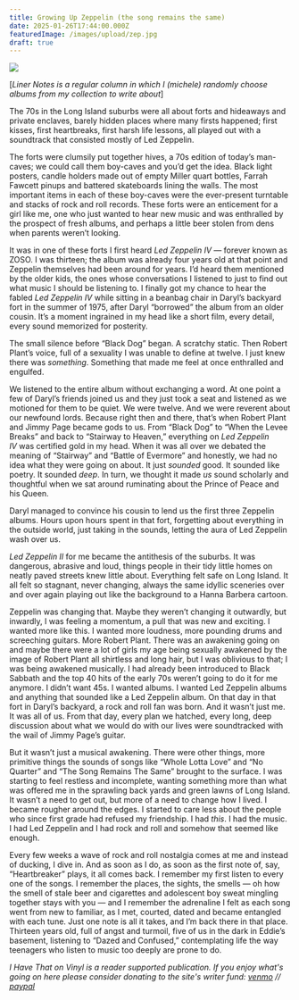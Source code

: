 ```yaml
---
title: Growing Up Zeppelin (the song remains the same)
date: 2025-01-26T17:44:00.000Z
featuredImage: /images/upload/zep.jpg
draft: true
---
```

![](/images/upload/zep.jpg)



[*Liner Notes is a regular column in which I (michele) randomly choose albums from my collection to write about*]

The 70s in the Long Island suburbs were all about forts and hideaways and private enclaves, barely hidden places where many firsts happened; first kisses, first heartbreaks, first harsh life lessons, all played out with a soundtrack that consisted mostly of Led Zeppelin.

The forts were clumsily put together hives, a 70s edition of today’s man-caves; we could call them boy-caves and you’d get the idea. Black light posters, candle holders made out of empty Miller quart bottles, Farrah Fawcett pinups and battered skateboards lining the walls. The most important items in each of these boy-caves were the ever-present turntable and stacks of rock and roll records. These forts were an enticement for a girl like me, one who just wanted to hear new music and was enthralled by the prospect of fresh albums, and perhaps a little beer stolen from dens when parents weren’t looking.

It was in one of these forts I first heard *Led Zeppelin IV —* forever known as ZOSO. I was thirteen; the album was already four years old at that point and Zeppelin themselves had been around for years. I’d heard them mentioned by the older kids, the ones whose conversations I listened to just to find out what music I should be listening to. I finally got my chance to hear the fabled *Led Zeppelin IV* while sitting in a beanbag chair in Daryl’s backyard fort in the summer of 1975, after Daryl “borrowed” the album from an older cousin. It’s a moment ingrained in my head like a short film, every detail, every sound memorized for posterity.

The small silence before “Black Dog” began. A scratchy static. Then Robert Plant’s voice, full of a sexuality I was unable to define at twelve. I just knew there was *something*. Something that made me feel at once enthralled and engulfed.

We listened to the entire album without exchanging a word. At one point a few of Daryl’s friends joined us and they just took a seat and listened as we motioned for them to be quiet. We were twelve. And we were reverent about our newfound lords. Because right then and there, that’s when Robert Plant and Jimmy Page became gods to us. From “Black Dog” to “When the Levee Breaks” and back to “Stairway to Heaven,” everything on *Led Zeppelin IV* was certified gold in my head. When it was all over we debated the meaning of “Stairway” and “Battle of Evermore” and honestly, we had no idea what they were going on about. It just *sounded* good. It sounded like poetry. It sounded *deep*. In turn, we thought it made *us* sound scholarly and thoughtful when we sat around ruminating about the Prince of Peace and his Queen.

Daryl managed to convince his cousin to lend us the first three Zeppelin albums. Hours upon hours spent in that fort, forgetting about everything in the outside world, just taking in the sounds, letting the aura of Led Zeppelin wash over us.

*Led Zeppelin II* for me became the antithesis of the suburbs. It was dangerous, abrasive and loud, things people in their tidy little homes on neatly paved streets knew little about. Everything felt safe on Long Island. It all felt so stagnant, never changing, always the same idyllic sceneries over and over again playing out like the background to a Hanna Barbera cartoon.

Zeppelin was changing that. Maybe they weren’t changing it outwardly, but inwardly, I was feeling a momentum, a pull that was new and exciting. I wanted more like this. I wanted more loudness, more pounding drums and screeching guitars. More Robert Plant. There was an awakening going on and maybe there were a lot of girls my age being sexually awakened by the image of Robert Plant all shirtless and long hair, but I was oblivious to that; I was being awakened musically. I had already been introduced to Black Sabbath and the top 40 hits of the early 70s weren’t going to do it for me anymore. I didn’t want 45s. I wanted albums. I wanted Led Zeppelin albums and anything that sounded like a Led Zeppelin album. On that day in that fort in Daryl’s backyard, a rock and roll fan was born. And it wasn’t just me. It was all of us. From that day, every plan we hatched, every long, deep discussion about what we would do with our lives were soundtracked with the wail of Jimmy Page’s guitar.

But it wasn’t just a musical awakening. There were other things, more primitive things the sounds of songs like “Whole Lotta Love” and “No Quarter” and “The Song Remains The Same” brought to the surface. I was starting to feel restless and incomplete, wanting something more than what was offered me in the sprawling back yards and green lawns of Long Island. It wasn’t a need to get out, but more of a need to change how I lived. I became rougher around the edges. I started to care less about the people who since first grade had refused my friendship. I had *this*. I had the music. I had Led Zeppelin and I had rock and roll and somehow that seemed like enough.

Every few weeks a wave of rock and roll nostalgia comes at me and instead of ducking, I dive in. And as soon as I do, as soon as the first note of, say, “Heartbreaker” plays, it all comes back. I remember my first listen to every one of the songs. I remember the places, the sights, the smells — oh how the smell of stale beer and cigarettes and adolescent boy sweat mingling together stays with you — and I remember the adrenaline I felt as each song went from new to familiar, as I met, courted, dated and became entangled with each tune. Just one note is all it takes, and I’m back there in that place. Thirteen years old, full of angst and turmoil, five of us in the dark in Eddie’s basement, listening to “Dazed and Confused,” contemplating life the way teenagers who listen to music too deeply are prone to do.

*I Have That on Vinyl is a reader supported publication. If you enjoy what's going on here please consider donating to the site's writer fund: [venmo](https://account.venmo.com/u/Michele-Catalano2659) // [paypal](https://www.paypal.com/paypalme/goingitaloneny?country.x=US&locale.x=en_US)*
